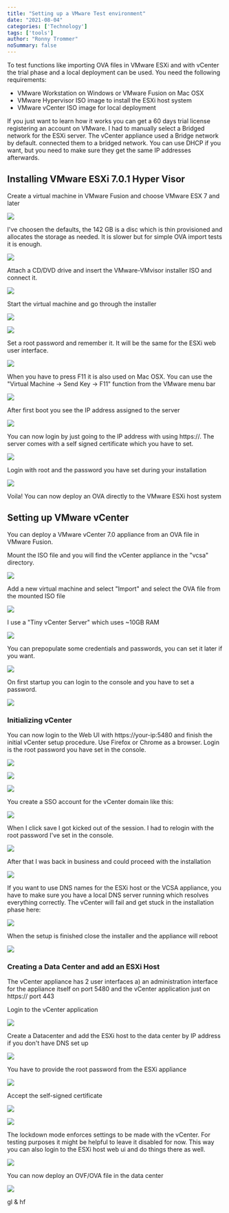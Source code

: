 ```yaml
---
title: "Setting up a VMware Test environment"
date: "2021-08-04"
categories: ['Technology']
tags: ['tools']
author: "Ronny Trommer"
noSummary: false
---
```


To test functions like importing OVA files in VMware ESXi and with vCenter the trial phase and a local deployment can be used. You need the following requirements:

* VMware Workstation on Windows or VMware Fusion on Mac OSX
* VMware Hypervisor ISO image to install the ESXi host system
* VMware vCenter ISO image for local deployment

If you just want to learn how it works you can get a 60 days trial license registering an account on VMware.
I had to manually select a Bridged network for the ESXi server. The vCenter appliance used a Bridge network by default. connected them to a bridged network. You can use DHCP if you want, but you need to make sure they get the same IP addresses afterwards.

## Installing VMware ESXi 7.0.1 Hyper Visor
Create a virtual machine in VMware Fusion and choose VMware ESX 7 and later

![](01-choose-disk.webp)

I've choosen the defaults, the 142 GB is a disc which is thin provisioned and allocates the storage as needed. It is slower but for simple OVA import tests it is enough.

![](02-choose-os.webp)

Attach a CD/DVD drive and insert the VMware-VMvisor installer ISO and connect it.

![](03-choose-iso.webp)

Start the virtual machine and go through the installer

![](04-eula.webp)

![](05-storage-device.webp)

Set a root password and remember it. It will be the same for the ESXi web user interface.

![](06-root-password.webp)

When you have to press F11 it is also used on Mac OSX. You can use the "Virtual Machine -> Send Key -> F11" function from the VMware menu bar

![](07-confirm-install.webp)

After first boot you see the IP address assigned to the server

![](08-esx-login.webp)

You can now login by just going to the IP address with using https://. The server comes with a self signed certificate which you have to set.

![](09-esx-ssl-warning.webp)

Login with root and the password you have set during your installation

![](10-esx-ui.webp)

Voila! You can now deploy an OVA directly to the VMware ESXi host system

## Setting up VMware vCenter

You can deploy a VMware vCenter 7.0 appliance from an OVA file in VMware Fusion.

Mount the ISO file and you will find the vCenter appliance in the "vcsa" directory.

![](11-vcsa-ova.webp)

Add a new virtual machine and select "Import" and select the OVA file from the mounted ISO file

![](12-fusion-import.webp)

I use a "Tiny vCenter Server" which uses ~10GB RAM

![](13-deployment-option.webp)

You can prepopulate some credentials and passwords, you can set it later if you want.

![](14-additional-settings.webp)

On first startup you can login to the console and you have to set a password.

![](15-vcsa-root-password.webp)


### Initializing vCenter

You can now login to the Web UI with https://your-ip:5480 and finish the initial vCenter setup procedure. Use Firefox or Chrome as a browser. Login is the root password you have set in the console.

![](16-vcsa-ssl-warning.webp)

![](17-vcsa-getting-started.webp)

![](18-vcsa-introduction.webp)

You create a SSO account for the vCenter domain like this:

![](19-vcsa-sso.webp)

When I click save I got kicked out of the session. I had to relogin with the root password I've set in the console.

![](20-login-vcenter.webp)

After that I was back in business and could proceed with the installation

![](21-complete.webp)

If you want to use DNS names for the ESXi host or the VCSA appliance, you have to make sure you have a local DNS server running which resolves everything correctly. The vCenter will fail and get stuck in the installation phase here:

![](22-setup-progress.webp)

When the setup is finished close the installer and the appliance will reboot

![](23-setup-complete.webp)

### Creating a Data Center and add an ESXi Host

The vCenter appliance has 2 user interfaces a) an administration interface for the appliance itself on port 5480 and the vCenter application just on https:// port 443

Login to the vCenter application

![](24-vcsa-login.webp)

Create a Datacenter and add the ESXi host to the data center by IP address if you don't have DNS set up

![](25-create-data-center.webp)

You have to provide the root password from the ESXi appliance

![](26-add-host.webp)

Accept the self-signed certificate

![](27-esx-ssh-fingerprint.webp)

![](28-host-summary.webp)

The lockdown mode enforces settings to be made with the vCenter. For testing purposes it might be helpful to leave it disabled for now. This way you can also login to the ESXi host web ui and do things there as well.

![](29-esx-lockdown.webp)

You can now deploy an OVF/OVA file in the data center

![](30-deploy-vm.webp)

gl & hf

